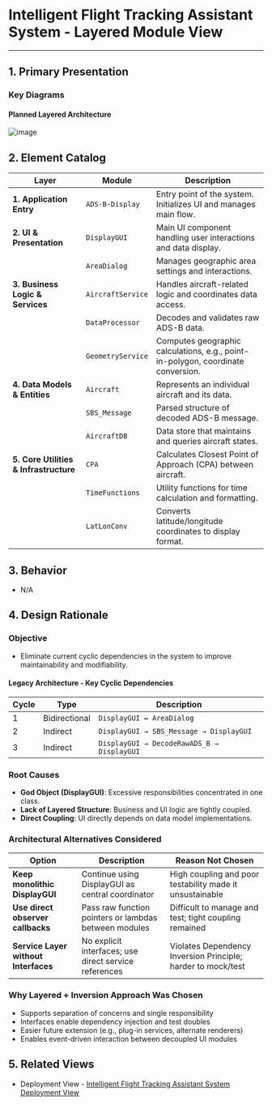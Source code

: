 # Intelligent Flight Tracking Assistant System - Layered Module View

---
## 1. Primary Presentation

### Key Diagrams

#### Planned Layered Architecture
![image](https://github.com/user-attachments/assets/6801cebf-a5ca-4aef-889d-9f7550f45c5c)

## 2. Element Catalog

| Layer | Module           | Description                                                                 |
|-------|------------------|-----------------------------------------------------------------------------|
| **1. Application Entry** | `ADS-B-Display`       | Entry point of the system. Initializes UI and manages main flow.         |
| **2. UI & Presentation** | `DisplayGUI`          | Main UI component handling user interactions and data display.           |
|                           | `AreaDialog`         | Manages geographic area settings and interactions.                       |
| **3. Business Logic & Services** | `AircraftService`     | Handles aircraft-related logic and coordinates data access.              |
|                           | `DataProcessor`      | Decodes and validates raw ADS-B data.                                    |
|                           | `GeometryService`    | Computes geographic calculations, e.g., point-in-polygon, coordinate conversion. |
| **4. Data Models & Entities**        | `Aircraft`           | Represents an individual aircraft and its data.                          |
|                           | `SBS_Message`        | Parsed structure of decoded ADS-B message.                               |
|                           | `AircraftDB`         | Data store that maintains and queries aircraft states.                   |
| **5. Core Utilities & Infrastructure**     | `CPA`                | Calculates Closest Point of Approach (CPA) between aircraft.             |
|                           | `TimeFunctions`      | Utility functions for time calculation and formatting.                   |
|                           | `LatLonConv`         | Converts latitude/longitude coordinates to display format.               |


## 3. Behavior
- N/A

## 4. Design Rationale
### Objective
- Eliminate current cyclic dependencies in the system to improve maintainability and modifiability.

#### Legacy Architecture - Key Cyclic Dependencies
| Cycle | Type | Description |
|-------|------|-------------|
| 1 | Bidirectional | `DisplayGUI ↔ AreaDialog` |
| 2 | Indirect | `DisplayGUI → SBS_Message → DisplayGUI` |
| 3 | Indirect | `DisplayGUI → DecodeRawADS_B → DisplayGUI` |

### Root Causes
- **God Object (DisplayGUI)**: Excessive responsibilities concentrated in one class.
- **Lack of Layered Structure**: Business and UI logic are tightly coupled.
- **Direct Coupling**: UI directly depends on data model implementations. 

### Architectural Alternatives Considered

| Option | Description | Reason Not Chosen |
|--------|-------------|-------------------|
| **Keep monolithic DisplayGUI** | Continue using DisplayGUI as central coordinator | High coupling and poor testability made it unsustainable |
| **Use direct observer callbacks** | Pass raw function pointers or lambdas between modules | Difficult to manage and test; tight coupling remained |
| **Service Layer without Interfaces** | No explicit interfaces; use direct service references | Violates Dependency Inversion Principle; harder to mock/test |

### Why Layered + Inversion Approach Was Chosen
- Supports separation of concerns and single responsibility
- Interfaces enable dependency injection and test doubles
- Easier future extension (e.g., plug-in services, alternate renderers)
- Enables event-driven interaction between decoupled UI modules

## 5. Related Views
- Deployment View - [Intelligent Flight Tracking Assistant System Deployment View](./IFTA_Deployment_View.md)
